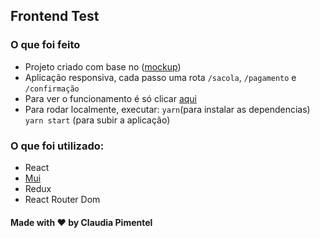 ## Frontend Test

### O que foi feito
- Projeto criado com base no  ([mockup](https://projects.invisionapp.com/prototype/font-test-cji0j0khf005c1t0132358e8k))
- Aplicação responsiva, cada passo uma rota `/sacola`, `/pagamento` e `/confirmação`
- Para ver o funcionamento é só clicar [aqui](http://blznaweb.surge.sh/)
- Para rodar localmente, executar:
    `yarn`(para instalar as dependencias)
    `yarn start` (para subir a aplicação)


### O que foi utilizado:
- React
- [Mui](https://mui.com/)
- Redux
- React Router Dom


 #### Made with ♥ by Claudia Pimentel 
